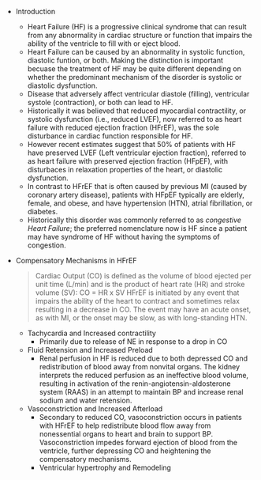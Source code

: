 +  Introduction
   *  Heart Failure (HF) is a progressive clinical syndrome that can result from any abnormality in cardiac structure or function that impairs the ability of the ventricle to fill with or eject blood.
   *  Heart Failure can be caused by an abnormality in systolic function, diastolic funtion, or both. Making the distinction is important becuase the treatment of HF may be quite different depending on whether the predominant mechanism of the disorder is systolic or diastolic dysfunction.
   *  Disease that adversely affect ventricular diastole (filling), ventricular systole (contraction), or both can lead to HF.
   *  Historically it was believed that reduced myocardial contractility, or systolic dysfunction (i.e., reduced LVEF), now referred to as heart failure with reduced ejection fraction (HFrEF), was the sole disturbance in cardiac function responsible for HF.
   *  However recent estimates suggest that 50% of patients with HF have preserved LVEF (Left ventricular ejection fraction), referred to as heart failure with preserved ejection fraction (HFpEF), with disturbaces in relaxation properties of the heart, or diastolic dysfunction.
   *  In contrast to HFrEF that is often caused by previous MI (caused by coronary artery disease), patients with HFpEF typically are elderly, female, and obese, and have hypertension (HTN), atrial fibrillation, or diabetes.
   *  Historically this disorder was commonly referred to as *congestive Heart Failure*; the preferred nomenclature now is HF since a patient may have syndrome of HF without having the symptoms of congestion.

+  Compensatory Mechanisms in HFrEF
   >Cardiac Output (CO) is defined as the volume of blood ejected per unit time (L/min) and is the product of heart rate (HR) and stroke volume (SV): CO = HR x SV
   >HFrEF is initiated by any event that impairs the ability of the heart to contract and sometimes relax resulting in a decrease in CO. The event may have an acute onset, as with MI, or the onset may be slow, as with long-standing HTN.
   *  Tachycardia and Increased contractility
      -  Primarily due to release of NE in response to a drop in CO
   *  Fluid Retension and Increased Preload
      -  Renal perfusion in HF is reduced due to both depressed CO and redistribution of blood away from nonvital organs. The kidney interprets the reduced perfusion as an ineffective blood volume, resulting in activation of the renin-angiotensin-aldosterone system (RAAS) in an attempt to maintain BP and increase renal sodium and water retension.
   *  Vasoconstriction and Increased Afterload
      -  Secondary to reduced CO, vasoconstriction occurs in patients with HFrEF to help redistribute blood flow away from nonessential organs to heart and brain to support BP. Vasoconstriction impedes forward ejection of blood from the ventricle, further depressing CO and heightening the compensatory mechanisms.
      -  Ventricular hypertrophy and Remodeling
